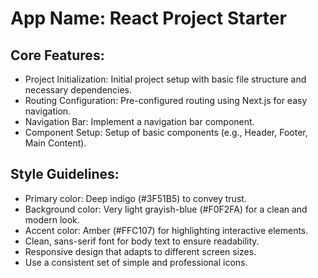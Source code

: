 # **App Name**: React Project Starter

## Core Features:

- Project Initialization: Initial project setup with basic file structure and necessary dependencies.
- Routing Configuration: Pre-configured routing using Next.js for easy navigation.
- Navigation Bar: Implement a navigation bar component.
- Component Setup: Setup of basic components (e.g., Header, Footer, Main Content).

## Style Guidelines:

- Primary color: Deep indigo (#3F51B5) to convey trust.
- Background color: Very light grayish-blue (#F0F2FA) for a clean and modern look.
- Accent color: Amber (#FFC107) for highlighting interactive elements.
- Clean, sans-serif font for body text to ensure readability.
- Responsive design that adapts to different screen sizes.
- Use a consistent set of simple and professional icons.